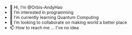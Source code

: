 - 👋 Hi, I’m @Orbis-AndyHao
- 👀 I’m interested in programming
- 🌱 I’m currently learning Quantum Computing
- 💞️ I’m looking to collaborate on making world a better place
- 📫 How to reach me ... I've no idea

<!---
Orbis-AndyHao/Orbis-AndyHao is a ✨ special ✨ repository because its `README.md` (this file) appears on your GitHub profile.
You can click the Preview link to take a look at your changes.
--->
